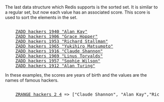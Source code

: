 The last data structure which Redis supports is the sorted set.  It is similar
to a regular set, but now each value has an associated score.  This score is
used to sort the elements in the set.

<pre></code>
    <a href="#run">ZADD hackers 1940 "Alan Kay"</a>
    <a href="#run">ZADD hackers 1906 "Grace Hopper"</a>
    <a href="#run">ZADD hackers 1953 "Richard Stallman"</a>
    <a href="#run">ZADD hackers 1965 "Yukihiro Matsumoto"</a>
    <a href="#run">ZADD hackers 1916 "Claude Shannon"</a>
    <a href="#run">ZADD hackers 1969 "Linus Torvalds"</a>
    <a href="#run">ZADD hackers 1957 "Sophie Wilson"</a>
    <a href="#run">ZADD hackers 1912 "Alan Turing"</a>
</code></pre>

In these examples, the scores are years of birth and the values are the names
of famous hackers.

<pre></code>
    <a href="#run">ZRANGE hackers 2 4</a> => ["Claude Shannon", "Alan Kay","Richard Stallman"]
</code></pre>
